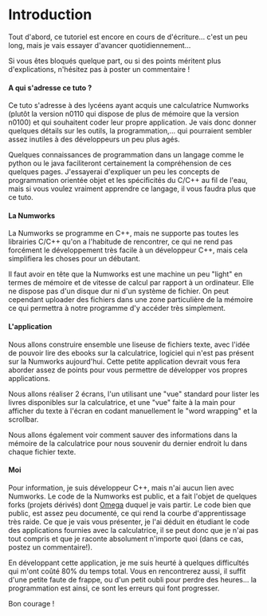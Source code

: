# Introduction

Tout d'abord, ce tutoriel est encore en cours de d'écriture... c'est un peu long, mais je vais essayer d'avancer quotidiennement... 

Si vous êtes bloqués quelque part, ou si des points méritent plus d'explications, n'hésitez pas à poster un commentaire !

#### A qui s'adresse ce tuto ?
Ce tuto s'adresse à des lycéens ayant acquis une calculatrice Numworks (plutôt la version n0110 qui dispose de plus de mémoire que la version n0100) et qui souhaitent coder leur propre application. Je vais donc donner quelques détails sur les outils, la programmation,... qui pourraient sembler assez inutiles à des développeurs un peu plus agés.

Quelques connaissances de programmation dans un langage comme le python ou le java faciliteront certainement la compréhension de ces quelques pages. J'essayerai d'expliquer un peu les concepts de programmation orientée objet et les spécificités du C/C++ au fil de l'eau, mais si vous voulez vraiment apprendre ce langage, il vous faudra plus que ce tuto.

#### La Numworks

La Numworks se programme en C++, mais ne supporte pas toutes les librairies C/C++ qu'on a l'habitude de rencontrer, ce qui ne rend pas forcément le développement très facile à un développeur C++, mais cela simplifiera les choses pour un débutant.

Il faut avoir en tête que la Numworks est une machine un peu "light" en termes de mémoire et de vitesse de calcul par rapport à un ordinateur. Elle ne dispose pas d'un disque dur ni d'un système de fichier. On peut cependant uploader des fichiers dans une zone particulière de la mémoire ce qui permettra à notre programme d'y accéder très simplement.

#### L'application

Nous allons construire ensemble une liseuse de fichiers texte, avec l'idée de pouvoir lire des ebooks sur la calculatrice, logiciel qui n'est pas présent sur la Numworks aujourd'hui. Cette petite application devrait vous fera aborder assez de points pour vous permettre de développer vos propres applications. 

Nous allons réaliser 2 écrans, l'un utilisant une "vue" standard pour lister les livres disponibles sur la calculatrice, et une "vue" faite à la main pour afficher du texte à l'écran en codant manuellement le "word wrapping" et la scrollbar.

Nous allons également voir comment sauver des informations dans la mémoire de la calculatrice pour nous souvenir du dernier endroit lu dans chaque fichier texte.

#### Moi

Pour information, je suis développeur C++, mais n'ai aucun lien avec Numworks. Le code de la Numworks est public, et a fait l'objet de quelques forks (projets dérivés) dont [Omega](https://github.com/Omega-Numworks/Omega) duquel je vais partir. Le code bien que public, est assez peu documenté, ce qui rend la courbe d'apprentissage très raide. Ce que je vais vous présenter, je l'ai déduit en étudiant le code des applications fournies avec la calculatrice, il se peut donc que je n'ai pas tout compris et que je raconte absolument n'importe quoi (dans ce cas, postez un commentaire!).

En développant cette application, je me suis heurté à quelques difficultés qui m'ont coûté 80% du temps total. Vous en rencontrerez aussi, il suffit d'une petite faute de frappe, ou d'un petit oubli pour perdre des heures... la programmation est ainsi, ce sont les erreurs qui font progresser.

Bon courage !

